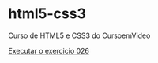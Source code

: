 # html5-css3
 Curso de HTML5 e CSS3 do CursoemVideo

 <a href="https://felipediegoml.github.io/html5-css3/exercicios/ex026/mq002/index.html">Executar o exercicio 026</a>

